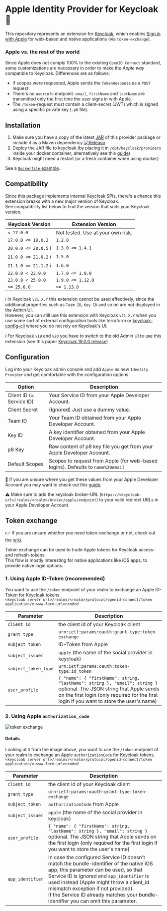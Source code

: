# Apple Identity Provider for Keycloak :apple:

This repository represents an extension for [Keycloak](https://www.keycloak.org), which
enables [Sign in with Apple](https://developer.apple.com/documentation/sign_in_with_apple) for web-based and native
applications (via `token-exchange`).

### Apple vs. the rest of the world

Since Apple does not comply 100% to the existing `OpenID Connect` standard, some customizations are necessary in order to make the _Apple
way_
compatible to Keycloak. Differences are as follows:

- If scopes were requested, Apple sends the `TokenResponse` as a `POST` request
- There's no `userinfo` endpoint. `email`, `firstName` and `lastName` are transmitted only the first time the user signs in with Apple.
- The `/token`-request must contain a client-secret (JWT) which is signed using a specific private key (`.p8` file).

## Installation

1. Make sure you have a copy of the latest [JAR](https://github.com/klausbetz/apple-identity-provider-keycloak/releases/latest) of this
   provider package or include it as a Maven dependency <a href="https://jitpack.io/#klausbetz/apple-identity-provider-keycloak">
   <img src="https://jitpack.io/v/klausbetz/apple-identity-provider-keycloak.svg" alt="Release"></a>.
2. Deploy the JAR file to keycloak (by placing it in `/opt/keycloak/providers` inside your docker container; alternatively see
   this [guide](https://www.keycloak.org/docs/latest/server_development/index.html#registering-provider-implementations))
3. Keycloak might need a restart (or a fresh container when using docker)

See a [`Dockerfile` example](docs/README_docker_installation.md).

## Compatibility

Since this package implements internal Keycloak SPIs, there's a chance this extension breaks with a new major version of Keycloak.  
See compatibility list below to find the version that suits your Keycloak version.

| Keycloak Version                        | Extension Version                 |
|-----------------------------------------|-----------------------------------|
| `< 17.0.0`                              | Not tested. Use at your own risk. |
| `17.0.0 <= 19.0.3`                      | `1.2.0`                           |
| `20.0.0 <= 20.0.5` :information_source: | `1.3.0 <= 1.4.1`                  |
| `21.0.0 <= 21.0.2` :information_source: | `1.5.0`                           |
| `21.1.0 <= 21.1.2` :information_source: | `1.6.0`                           |
| `22.0.0 < 23.0.0`                       | `1.7.0 <= 1.8.0`                  |
| `23.0.0 < 25.0.0`                       | `1.9.0 <= 1.12.0`                 |
| `>= 25.0.0`                             | `>= 1.13.0`                       |

:information_source: In Keycloak `v21.X.Y` this extension cannot be used effectively, since the additional properties such
as `Team ID`, `Key ID`
and so on are not displayed in the Admin UI.   
However, you can still use this extension with Keycloak `v21.X.Y` when you use some sort of external configuration tools like terraform or
[keycloak-config-cli](https://github.com/adorsys/keycloak-config-cli) where you do not rely on Keycloak's UI.

:information_source: For Keycloak `v19` and `v20` you have to switch to the old Admin UI to use this extension (see this
paper [Keycloak 19.0.0 release](https://www.keycloak.org/2022/07/keycloak-1900-released.html#_new_admin_console_is_now_the_default_console))

## Configuration

Log into your Keycloak admin console and add `Apple` as new `Identity Provider` and get comfortable with the configuration options:

| Option                   | Description                                                                     |
|--------------------------|---------------------------------------------------------------------------------|
| Client ID (= Service ID) | Your Service ID from your Apple Developer Account.                              |
| Client Secret            | (Ignored) Just use a dummy value.                                               |
| Team ID                  | Your Team ID obtained from your Apple Developer Account.                        |
| Key ID                   | A key identifier obtained from your Apple Developer Account.                    |
| p8 Key                   | Raw content of p8 key file you get from your Apple Developer Account.           |
| Default Scopes           | Scopes to request from Apple (for web-based logins). Defaults to `name%20email` |

:raising_hand: If you are unsure where you get these values from your Apple Developer Account you may want to check out
this [guide](https://developer.okta.com/blog/2019/06/04/what-the-heck-is-sign-in-with-apple#how-sign-in-with-apple-works-hint-it-uses-oauth-and-oidc).

:warning: Make sure to add the keycloak broker-URL (`https://<keycloak-url>/realms/<realm>/broker/apple/endpoint`) to your valid redirect
URLs in your Apple Developer Account.

## Token exchange

:point_right: If you are unsure whether you need token-exchange or not, check out the [wiki](https://github.com/klausbetz/apple-identity-provider-keycloak/wiki/Do-you-need-token%E2%80%90exchange%3F).

Token exchange can be used to trade Apple tokens for Keycloak access- and refresh-tokens.  
This flow is mostly interesting for native applications like iOS apps, to provide native login options.

### 1. Using Apple ID-Token (recommended)

You want to use the `/token` endpoint of your realm to exchange an Apple ID-Token for Keycloak tokens.  
`<keycloak server url>/realms/<realm>/protocol/openid-connect/token`  
`application/x-www-form-urlencoded`

| Parameter            | Description                                                                                                                                                                                                       |
|----------------------|-------------------------------------------------------------------------------------------------------------------------------------------------------------------------------------------------------------------|
| `client_id`          | the client id of your Keycloak client                                                                                                                                                                             |
| `grant_type`         | `urn:ietf:params:oauth:grant-type:token-exchange`                                                                                                                                                                 |
| `subject_token`      | ID-Token from Apple                                                                                                                                                                                               |
| `subject_issuer`     | `apple` (the name of the social provider in keycloak)                                                                                                                                                             |
| `subject_token_type` | `urn:ietf:params:oauth:token-type:id_token`                                                                                                                                                                       |
| `user_profile`       | `{ "name": { "firstName": string, "lastName": string }, "email": string }` optional. The JSON string that Apple sends on the first login (only required for the first login if you want to store the user's name) |

### 2. Using Apple `authorization_code`

![token exchange](docs/token_exchange.png)

#### Details

Looking at `3` from the image above, you want to use the `/token` endpoint of your realm to exchange an Apple `authorizationCode` for
Keycloak tokens.  
`<keycloak server url>/realms/<realm>/protocol/openid-connect/token`  
`application/x-www-form-urlencoded`

| Parameter        | Description                                                                                                                                                                                                                                                                                                                                              |
|------------------|----------------------------------------------------------------------------------------------------------------------------------------------------------------------------------------------------------------------------------------------------------------------------------------------------------------------------------------------------------|
| `client_id`      | the client id of your Keycloak client                                                                                                                                                                                                                                                                                                                    |
| `grant_type`     | `urn:ietf:params:oauth:grant-type:token-exchange`                                                                                                                                                                                                                                                                                                        |
| `subject_token`  | `authorizationCode` from Apple                                                                                                                                                                                                                                                                                                                           |
| `subject_issuer` | `apple` (the name of the social provider in keycloak)                                                                                                                                                                                                                                                                                                    |
| `user_profile`   | `{ "name": { "firstName": string, "lastName": string }, "email": string }` optional. The JSON string that Apple sends on the first login (only required for the first login  if you want to store the user's name)                                                                                                                                       |
| `app_identifier` | In case the configured Service ID doesn't match the bundle-identifier of the native iOS app, this parameter can be used, so that Service ID is ignored and `app_identifier` is used instead (Apple might throw a client_id mismatch exception if not provided).<br>If the Service ID already matches your bundle-identifier you can omit this parameter. |

